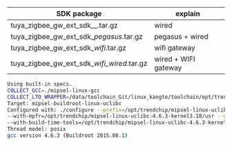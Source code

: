 | SDK package     |  explain        |
|---------------|-----------------------|
|tuya_zigbee_gw_ext_sdk_<version>_<toolchain name>.tar.gz | wired  |
|tuya_zigbee_gw_ext_sdk_<version>_pegasus_<toolchain name>.tar.gz | pegasus + wired  |
|tuya_zigbee_gw_ext_sdk_<version>_wifi_<toolchain name>.tar.gz  | wifi gateway |
|tuya_zigbee_gw_ext_sdk_<version>_wifi_wired_<toolchain name>.tar.gz | wired + WIFI gateway |




```bash
Using built-in specs.
COLLECT_GCC=./mipsel-linux-gcc
COLLECT_LTO_WRAPPER=/data/toolchain_Git/linux_kangte/toolchain/opt/trendchip/mipsel-linux-uclibc-4.6.3-kernel3.18/usr/bin/../libexec/gcc/mipsel-buildroot-linux-uclibc/4.6.3/lto-wrapper
Target: mipsel-buildroot-linux-uclibc
Configured with: ./configure --prefix=/opt/trendchip/mipsel-linux-uclibc-4.6.3-kernel3.18/usr --sysconfdir=/opt/trendchip/mipsel-linux-uclibc-4.6.3-kernel3.18/etc --enable-static --target=mipsel-buildroot-linux-uclibc --with-sysroot=/opt/trendchip/mipsel-linux-uclibc-4.6.3-kernel3.18/usr/mipsel-buildroot-linux-uclibc/sysroot --disable-__cxa_atexit --with-gnu-ld --disable-libssp --disable-multilib --with-gmp=/opt/trendchip/mipsel-linux-uclibc-4.6.3-kernel3.18/usr
--with-mpfr=/opt/trendchip/mipsel-linux-uclibc-4.6.3-kernel3.18/usr --with-pkgversion='Buildroot 2015.08.1' --with-bugurl=http://bugs.buildroot.net/ --disable-libsanitizer --enable-tls --disable-libmudflap --enable-threads --with-mpc=/opt/trendchip/mipsel-linux-uclibc-4.6.3-kernel3.18/usr --without-isl --without-cloog --with-float=soft --disable-decimal-float --with-arch=mips32r2 --with-abi=32 --enable-languages=c,c++ --enable-poison-system-directories
--with-build-time-tools=/opt/trendchip/mipsel-linux-uclibc-4.6.3-kernel3.18/usr/mipsel-buildroot-linux-uclibc/bin --enable-shared --disable-libgomp
Thread model: posix
gcc version 4.6.3 (Buildroot 2015.08.1) 

```
